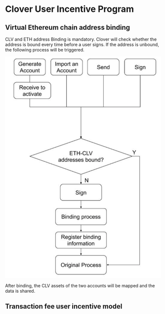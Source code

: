 # Clover User Incentive Program

## Virtual Ethereum chain address binding

  
  
CLV and ETH address Binding is mandatory. Clover will check whether the address is bound every time before a user signs. If the address is unbound, the following process will be triggered.

![](../.gitbook/assets/image%20%2813%29.png)

After binding, the CLV assets of the two accounts will be mapped and the data is shared.  


## Transaction fee user incentive model



